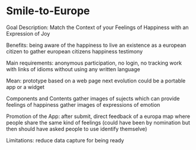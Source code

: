 # Smile-to-Europe
Goal Description: 
Match the Context of your Feelings of Happiness with an Expression of Joy

Benefits: 
being aware of the happiness to live an existence as a european citizen 
to gather european citizens happiness testimony 

Main requirements: 
anonymous participation, no login, no tracking 
work with links of idioms without using any written language

Mean: 
prototype based on a web page
next evolution could be a portable app or a widget

Components and Contents 
gather images of sujects which can provide feelings of happiness
gather images of expressions of emotion

Promotion of the App: 
after submit, direct feedback of a europa map where people share the same kind of feelings
(could have been by nomination but then should have asked people to use identify themselve)

Limitations: 
reduce data capture for being ready
